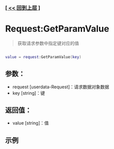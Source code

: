 ### [[ << 回到上层 ]](index.md)

# Request:GetParamValue

> 获取请求参数中指定键对应的值

```lua

value = request:GetParamValue(key)

```

## 参数：

+ request [userdata-Request]：请求数据对象数据
+ key [string]：键

## 返回值：

+ value [string]：值

## 示例

```lua

```